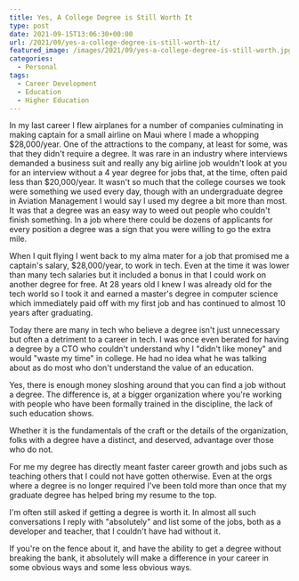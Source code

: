 ```yaml
---
title: Yes, A College Degree is Still Worth It
type: post
date: 2021-09-15T13:06:30+00:00
url: /2021/09/yes-a-college-degree-is-still-worth-it/
featured_image: /images/2021/09/yes-a-college-degree-is-still-worth.jpg
categories:
  - Personal
tags:
  - Career Development
  - Education
  - Higher Education
---
```


In my last career I flew airplanes for a number of companies culminating in making captain for a small airline on Maui where I made a whopping $28,000/year. One of the attractions to the company, at least for some, was that they didn't require a degree. It was rare in an industry where interviews demanded a business suit and really any big airline job wouldn't look at you for an interview without a 4 year degree for jobs that, at the time, often paid less than $20,000/year.
It wasn't so much that the college courses we took were something we used every day, though with an undergraduate degree in Aviation Management I would say I used my degree a bit more than most. It was that a degree was an easy way to weed out people who couldn't finish something. In a job where there could be dozens of applicants for every position a degree was a sign that you were willing to go the extra mile.

When I quit flying I went back to my alma mater for a job that promised me a captain's salary, $28,000/year, to work in tech. Even at the time it was lower than many tech salaries but it included a bonus in that I could work on another degree for free. At 28 years old I knew I was already old for the tech world so I took it and earned a master's degree in computer science which immediately paid off with my first job and has continued to almost 10 years after graduating.

Today there are many in tech who believe a degree isn't just unnecessary but often a detriment to a career in tech. I was once even berated for having a degree by a CTO who couldn't understand why I "didn't like money" and would "waste my time" in college. He had no idea what he was talking about as do most who don't understand the value of an education.

Yes, there is enough money sloshing around that you can find a job without a degree. The difference is, at a bigger organization where you're working with people who have been formally trained in the discipline, the lack of such education shows.

Whether it is the fundamentals of the craft or the details of the organization, folks with a degree have a distinct, and deserved, advantage over those who do not.

For me my degree has directly meant faster career growth and jobs such as teaching others that I could not have gotten otherwise. Even at the orgs where a degree is no longer required I've been told more than once that my graduate degree has helped bring my resume to the top.

I'm often still asked if getting a degree is worth it. In almost all such conversations I reply with "absolutely" and list some of the jobs, both as a developer and teacher, that I couldn't have had without it.

If you're on the fence about it, and have the ability to get a degree without breaking the bank, it absolutely will make a difference in your career in some obvious ways and some less obvious ways.